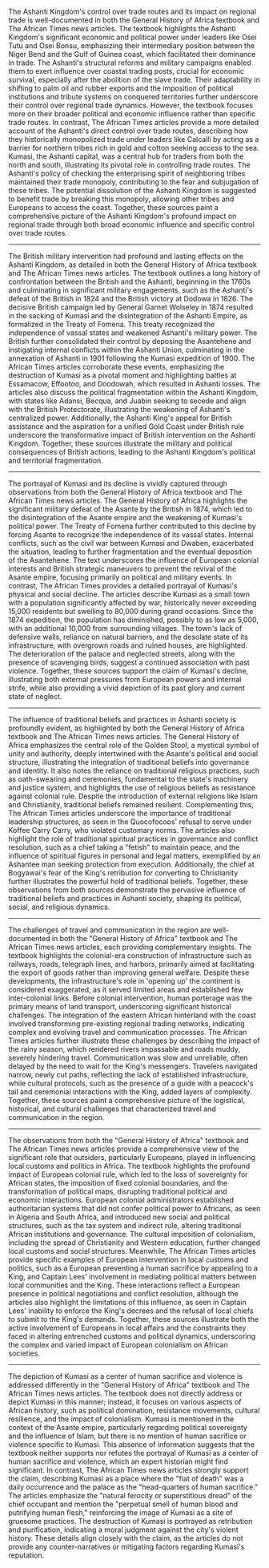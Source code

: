 The Ashanti Kingdom's control over trade routes and its impact on regional trade is well-documented in both the General History of Africa textbook and The African Times news articles. The textbook highlights the Ashanti Kingdom's significant economic and political power under leaders like Osei Tutu and Osei Bonsu, emphasizing their intermediary position between the Niger Bend and the Gulf of Guinea coast, which facilitated their dominance in trade. The Ashanti's structural reforms and military campaigns enabled them to exert influence over coastal trading posts, crucial for economic survival, especially after the abolition of the slave trade. Their adaptability in shifting to palm oil and rubber exports and the imposition of political institutions and tribute systems on conquered territories further underscore their control over regional trade dynamics. However, the textbook focuses more on their broader political and economic influence rather than specific trade routes. In contrast, The African Times articles provide a more detailed account of the Ashanti's direct control over trade routes, describing how they historically monopolized trade under leaders like Calcalli by acting as a barrier for northern tribes rich in gold and cotton seeking access to the sea. Kumasi, the Ashanti capital, was a central hub for traders from both the north and south, illustrating its pivotal role in controlling trade routes. The Ashanti's policy of checking the enterprising spirit of neighboring tribes maintained their trade monopoly, contributing to the fear and subjugation of these tribes. The potential dissolution of the Ashanti Kingdom is suggested to benefit trade by breaking this monopoly, allowing other tribes and Europeans to access the coast. Together, these sources paint a comprehensive picture of the Ashanti Kingdom's profound impact on regional trade through both broad economic influence and specific control over trade routes.

---

The British military intervention had profound and lasting effects on the Ashanti Kingdom, as detailed in both the General History of Africa textbook and The African Times news articles. The textbook outlines a long history of confrontation between the British and the Ashanti, beginning in the 1760s and culminating in significant military engagements, such as the Ashanti's defeat of the British in 1824 and the British victory at Dodowa in 1826. The decisive British campaign led by General Garnet Wolseley in 1874 resulted in the sacking of Kumasi and the disintegration of the Ashanti Empire, as formalized in the Treaty of Fomena. This treaty recognized the independence of vassal states and weakened Ashanti's military power. The British further consolidated their control by deposing the Asantehene and instigating internal conflicts within the Ashanti Union, culminating in the annexation of Ashanti in 1901 following the Kumasi expedition of 1900. The African Times articles corroborate these events, emphasizing the destruction of Kumasi as a pivotal moment and highlighting battles at Essamacow, Effootoo, and Doodowah, which resulted in Ashanti losses. The articles also discuss the political fragmentation within the Ashanti Kingdom, with states like Adansi, Becqua, and Juabin seeking to secede and align with the British Protectorate, illustrating the weakening of Ashanti's centralized power. Additionally, the Ashanti King's appeal for British assistance and the aspiration for a unified Gold Coast under British rule underscore the transformative impact of British intervention on the Ashanti Kingdom. Together, these sources illustrate the military and political consequences of British actions, leading to the Ashanti Kingdom's political and territorial fragmentation.

---

The portrayal of Kumasi and its decline is vividly captured through observations from both the General History of Africa textbook and The African Times news articles. The General History of Africa highlights the significant military defeat of the Asante by the British in 1874, which led to the disintegration of the Asante empire and the weakening of Kumasi's political power. The Treaty of Fomena further contributed to this decline by forcing Asante to recognize the independence of its vassal states. Internal conflicts, such as the civil war between Kumasi and Dwaben, exacerbated the situation, leading to further fragmentation and the eventual deposition of the Asantehene. The text underscores the influence of European colonial interests and British strategic maneuvers to prevent the revival of the Asante empire, focusing primarily on political and military events. In contrast, The African Times provides a detailed portrayal of Kumasi's physical and social decline. The articles describe Kumasi as a small town with a population significantly affected by war, historically never exceeding 15,000 residents but swelling to 80,000 during grand occasions. Since the 1874 expedition, the population has diminished, possibly to as low as 5,000, with an additional 10,000 from surrounding villages. The town's lack of defensive walls, reliance on natural barriers, and the desolate state of its infrastructure, with overgrown roads and ruined houses, are highlighted. The deterioration of the palace and neglected streets, along with the presence of scavenging birds, suggest a continued association with past violence. Together, these sources support the claim of Kumasi's decline, illustrating both external pressures from European powers and internal strife, while also providing a vivid depiction of its past glory and current state of neglect.

---

The influence of traditional beliefs and practices in Ashanti society is profoundly evident, as highlighted by both the General History of Africa textbook and The African Times news articles. The General History of Africa emphasizes the central role of the Golden Stool, a mystical symbol of unity and authority, deeply intertwined with the Asante's political and social structure, illustrating the integration of traditional beliefs into governance and identity. It also notes the reliance on traditional religious practices, such as oath-swearing and ceremonies, fundamental to the state's machinery and justice system, and highlights the use of religious beliefs as resistance against colonial rule. Despite the introduction of external religions like Islam and Christianity, traditional beliefs remained resilient. Complementing this, The African Times articles underscore the importance of traditional leadership structures, as seen in the Quocofocoos' refusal to serve under Koffee Carry Carry, who violated customary norms. The articles also highlight the role of traditional spiritual practices in governance and conflict resolution, such as a chief taking a "fetish" to maintain peace, and the influence of spiritual figures in personal and legal matters, exemplified by an Ashantee man seeking protection from execution. Additionally, the chief at Bogyawai's fear of the King's retribution for converting to Christianity further illustrates the powerful hold of traditional beliefs. Together, these observations from both sources demonstrate the pervasive influence of traditional beliefs and practices in Ashanti society, shaping its political, social, and religious dynamics.

---

The challenges of travel and communication in the region are well-documented in both the "General History of Africa" textbook and The African Times news articles, each providing complementary insights. The textbook highlights the colonial-era construction of infrastructure such as railways, roads, telegraph lines, and harbors, primarily aimed at facilitating the export of goods rather than improving general welfare. Despite these developments, the infrastructure's role in 'opening up' the continent is considered exaggerated, as it served limited areas and established few inter-colonial links. Before colonial intervention, human porterage was the primary means of land transport, underscoring significant historical challenges. The integration of the eastern African hinterland with the coast involved transforming pre-existing regional trading networks, indicating complex and evolving travel and communication processes. The African Times articles further illustrate these challenges by describing the impact of the rainy season, which rendered rivers impassable and roads muddy, severely hindering travel. Communication was slow and unreliable, often delayed by the need to wait for the King's messengers. Travelers navigated narrow, newly cut paths, reflecting the lack of established infrastructure, while cultural protocols, such as the presence of a guide with a peacock's tail and ceremonial interactions with the King, added layers of complexity. Together, these sources paint a comprehensive picture of the logistical, historical, and cultural challenges that characterized travel and communication in the region.

---

The observations from both the "General History of Africa" textbook and The African Times news articles provide a comprehensive view of the significant role that outsiders, particularly Europeans, played in influencing local customs and politics in Africa. The textbook highlights the profound impact of European colonial rule, which led to the loss of sovereignty for African states, the imposition of fixed colonial boundaries, and the transformation of political maps, disrupting traditional political and economic interactions. European colonial administrators established authoritarian systems that did not confer political power to Africans, as seen in Algeria and South Africa, and introduced new social and political structures, such as the tax system and indirect rule, altering traditional African institutions and governance. The cultural imposition of colonialism, including the spread of Christianity and Western education, further changed local customs and social structures. Meanwhile, The African Times articles provide specific examples of European intervention in local customs and politics, such as a European preventing a human sacrifice by appealing to a King, and Captain Lees' involvement in mediating political matters between local communities and the King. These interactions reflect a European presence in political negotiations and conflict resolution, although the articles also highlight the limitations of this influence, as seen in Captain Lees' inability to enforce the King's decrees and the refusal of local chiefs to submit to the King's demands. Together, these sources illustrate both the active involvement of Europeans in local affairs and the constraints they faced in altering entrenched customs and political dynamics, underscoring the complex and varied impact of European colonialism on African societies.

---

The depiction of Kumasi as a center of human sacrifice and violence is addressed differently in the "General History of Africa" textbook and The African Times news articles. The textbook does not directly address or depict Kumasi in this manner; instead, it focuses on various aspects of African history, such as political domination, resistance movements, cultural resilience, and the impact of colonialism. Kumasi is mentioned in the context of the Asante empire, particularly regarding political sovereignty and the influence of Islam, but there is no mention of human sacrifice or violence specific to Kumasi. This absence of information suggests that the textbook neither supports nor refutes the portrayal of Kumasi as a center of human sacrifice and violence, which an expert historian might find significant. In contrast, The African Times news articles strongly support the claim, describing Kumasi as a place where the "fiat of death" was a daily occurrence and the palace as the "head-quarters of human sacrifice." The articles emphasize the "natural ferocity or superstitious dread" of the chief occupant and mention the "perpetual smell of human blood and putrifying human flesh," reinforcing the image of Kumasi as a site of gruesome practices. The destruction of Kumasi is portrayed as retribution and purification, indicating a moral judgment against the city's violent history. These details align closely with the claim, as the articles do not provide any counter-narratives or mitigating factors regarding Kumasi's reputation.

